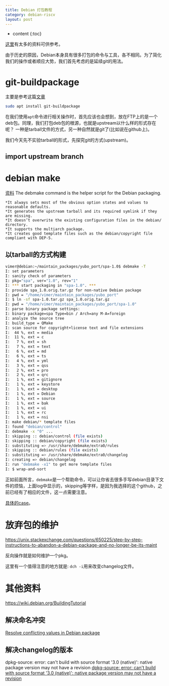 ```yaml
---
title: Debian 打包教程
category: debian-riscv
layout: post
---
```

* content
{:toc}

[这里](https://wiki.debian.org/Packaging)有太多的资料可供参考。

由于历史的原因，Debian本身具有很多打包的命令与工具，各不相同。为了简化我们的操作或者顺应大势，我们首先考虑的是延续git的用法。

# git-buildpackage

主要是参考这篇[文章](https://wiki.debian.org/PackagingWithGit)

```bash
sudo apt install git-buildpackage
```

在我们使用`apt`命令进行相关操作时，首先应该也会想到，放在FTP上的是一个deb包。同理，我们打包deb包的根源，也就是upstream以什么样的形式存在呢？ 一种是tarball文件的方式，另一种自然就是git了(比如说在github上)。

我们今天先不实验tarball的形式，先探究git的方式(upstream)。

## import upstream branch


# debian make 

[资料](https://www.debian.org/doc/manuals/debmake-doc/ch04.en.html)
The debmake command is the helper script for the Debian packaging.

    *It always sets most of the obvious option states and values to reasonable defaults.
    *It generates the upstream tarball and its required symlink if they are missing.
    *It doesn’t overwrite the existing configuration files in the debian/ directory.
    *It supports the multiarch package.
    *It creates good template files such as the debian/copyright file compliant with DEP-5.

## 以tarball的方式构建

```bash
vimer@debian:~/maintain_packages/yubo_port/spa-1.0$ debmake -T
I: set parameters
I: sanity check of parameters
I: pkg="spa", ver="1.0", rev="1"
I: *** start packaging in "spa-1.0". ***
I: provide spa_1.0.orig.tar.gz for non-native Debian package
I: pwd = "/home/vimer/maintain_packages/yubo_port"
I: $ ln -sf spa-1.0.tar.gz spa_1.0.orig.tar.gz
I: pwd = "/home/vimer/maintain_packages/yubo_port/spa-1.0"
I: parse binary package settings:
I: binary package=spa Type=bin / Arch=any M-A=foreign
I: analyze the source tree
I: build_type = QMake
I: scan source for copyright+license text and file extensions
I:  44 %, ext = media
I:  11 %, ext = c
I:   7 %, ext = sh
I:   7 %, ext = text
I:   6 %, ext = md
I:   6 %, ext = ts
I:   4 %, ext = yml
I:   3 %, ext = qss
I:   2 %, ext = pro
I:   2 %, ext = qrc
I:   1 %, ext = gitignore
I:   1 %, ext = keystore
I:   1 %, ext = desktop
I:   1 %, ext = Debian
I:   1 %, ext = source
I:   1 %, ext = bak
I:   1 %, ext = ui
I:   1 %, ext = rc
I:   1 %, ext = nsi
I: make debian/* template files
I: found "debian/control"
I: debmake -x "0" ...
I: skipping :: debian/control (file exists)
I: skipping :: debian/copyright (file exists)
I: substituting => /usr/share/debmake/extra0/rules
I: skipping :: debian/rules (file exists)
I: substituting => /usr/share/debmake/extra0/changelog
I: creating => debian/changelog
I: run "debmake -x1" to get more template files
I: $ wrap-and-sort
```

正如前面所言，`debmake`是一个帮助命令，可以让你省去很多手写debian目录下文件的烦恼，上面log中显示的，skipping等字样，是因为我选择的这个github，之前已经有了相应的文件，这一点需要注意。

[具体的case](https://www.debian.org/doc/manuals/debmake-doc/ch04.en.html)。

# 放弃包的维护

https://unix.stackexchange.com/questions/650225/step-by-step-instructions-to-abandon-a-debian-package-and-no-longer-be-its-maint

反向操作就是如何维护一个pkg。

这里有一个值得注意的地方就是: `dch -i`用来改变changelog文件。

# 其他资料
https://wiki.debian.org/BuildingTutorial


## 解决命名冲突

[Resolve conflicting values in Debian package](http://jonasbn.github.io/til/debian/resolve_conflicting_values_in_package.html)

## 解决changelog的版本

dpkg-source: error: can't build with source format '3.0 (native)': native package version may not have a revision
[dpkg-source: error: can't build with source format '3.0 (native)': native package version may not have a revision](https://github.com/jamesdbloom/grunt-debian-package/issues/23)
